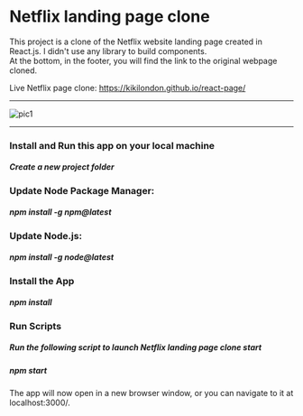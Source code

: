 # Netflix landing page clone

This project is a clone of the Netflix website landing page created in React.js. I didn't use any library to build components.<br>
At the bottom, in the footer, you will find the link to the original webpage cloned.

Live Netflix page clone:  https://kikilondon.github.io/react-page/

<hr>



![pic1](https://user-images.githubusercontent.com/108157135/221406195-f69f40f3-3872-4db5-ac74-bf824eb94a47.png)


<hr>

### Install and Run this app on your local machine<br>
##### Create a new project folder

### Update Node Package Manager:<br>
##### npm install -g npm@latest

### Update Node.js:<br>
##### npm install -g node@latest

### Install the App<br>
##### npm install 

### Run Scripts
##### Run the following script to launch Netflix landing page clone start<br>
##### npm start


The app will now open in a new browser window, or you can navigate to it at localhost:3000/.

